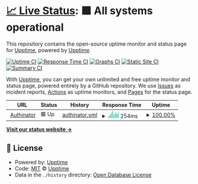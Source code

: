 # [📈 Live Status](https://upptime.github.io/upptime): <!--live status--> **🟩 All systems operational**

This repository contains the open-source uptime monitor and status page for [Upptime](https://upptime.js.org), powered by [Upptime](https://github.com/upptime/upptime).

[![Uptime CI](https://github.com/nickadam/status/workflows/Uptime%20CI/badge.svg)](https://github.com/nickadam/status/actions?query=workflow%3A%22Uptime+CI%22)
[![Response Time CI](https://github.com/nickadam/status/workflows/Response%20Time%20CI/badge.svg)](https://github.com/nickadam/status/actions?query=workflow%3A%22Response+Time+CI%22)
[![Graphs CI](https://github.com/nickadam/status/workflows/Graphs%20CI/badge.svg)](https://github.com/nickadam/status/actions?query=workflow%3A%22Graphs+CI%22)
[![Static Site CI](https://github.com/nickadam/status/workflows/Static%20Site%20CI/badge.svg)](https://github.com/nickadam/status/actions?query=workflow%3A%22Static+Site+CI%22)
[![Summary CI](https://github.com/nickadam/status/workflows/Summary%20CI/badge.svg)](https://github.com/nickadam/status/actions?query=workflow%3A%22Summary+CI%22)

With [Upptime](https://upptime.js.org), you can get your own unlimited and free uptime monitor and status page, powered entirely by a GitHub repository. We use [Issues](https://github.com/upptime/upptime/issues) as incident reports, [Actions](https://github.com/nickadam/status/actions) as uptime monitors, and [Pages](https://upptime.github.io/upptime) for the status page.

<!--start: status pages-->
<!-- This summary is generated by Upptime (https://github.com/upptime/upptime) -->
<!-- Do not edit this manually, your changes will be overwritten -->
<!-- prettier-ignore -->
| URL | Status | History | Response Time | Uptime |
| --- | ------ | ------- | ------------- | ------ |
| <img alt="" src="https://icons.duckduckgo.com/ip3/www.authinator.com.ico" height="13"> [Authinator](https://www.authinator.com) | 🟩 Up | [authinator.yml](https://github.com/nickadam/status/commits/HEAD/history/authinator.yml) | <details><summary><img alt="Response time graph" src="./graphs/authinator/response-time-week.png" height="20"> 254ms</summary><br><a href="https://nickadam.github.io/status/history/authinator"><img alt="Response time 232" src="https://img.shields.io/endpoint?url=https%3A%2F%2Fraw.githubusercontent.com%2Fnickadam%2Fstatus%2FHEAD%2Fapi%2Fauthinator%2Fresponse-time.json"></a><br><a href="https://nickadam.github.io/status/history/authinator"><img alt="24-hour response time 169" src="https://img.shields.io/endpoint?url=https%3A%2F%2Fraw.githubusercontent.com%2Fnickadam%2Fstatus%2FHEAD%2Fapi%2Fauthinator%2Fresponse-time-day.json"></a><br><a href="https://nickadam.github.io/status/history/authinator"><img alt="7-day response time 254" src="https://img.shields.io/endpoint?url=https%3A%2F%2Fraw.githubusercontent.com%2Fnickadam%2Fstatus%2FHEAD%2Fapi%2Fauthinator%2Fresponse-time-week.json"></a><br><a href="https://nickadam.github.io/status/history/authinator"><img alt="30-day response time 287" src="https://img.shields.io/endpoint?url=https%3A%2F%2Fraw.githubusercontent.com%2Fnickadam%2Fstatus%2FHEAD%2Fapi%2Fauthinator%2Fresponse-time-month.json"></a><br><a href="https://nickadam.github.io/status/history/authinator"><img alt="1-year response time 237" src="https://img.shields.io/endpoint?url=https%3A%2F%2Fraw.githubusercontent.com%2Fnickadam%2Fstatus%2FHEAD%2Fapi%2Fauthinator%2Fresponse-time-year.json"></a></details> | <details><summary><a href="https://nickadam.github.io/status/history/authinator">100.00%</a></summary><a href="https://nickadam.github.io/status/history/authinator"><img alt="All-time uptime 86.45%" src="https://img.shields.io/endpoint?url=https%3A%2F%2Fraw.githubusercontent.com%2Fnickadam%2Fstatus%2FHEAD%2Fapi%2Fauthinator%2Fuptime.json"></a><br><a href="https://nickadam.github.io/status/history/authinator"><img alt="24-hour uptime 100.00%" src="https://img.shields.io/endpoint?url=https%3A%2F%2Fraw.githubusercontent.com%2Fnickadam%2Fstatus%2FHEAD%2Fapi%2Fauthinator%2Fuptime-day.json"></a><br><a href="https://nickadam.github.io/status/history/authinator"><img alt="7-day uptime 100.00%" src="https://img.shields.io/endpoint?url=https%3A%2F%2Fraw.githubusercontent.com%2Fnickadam%2Fstatus%2FHEAD%2Fapi%2Fauthinator%2Fuptime-week.json"></a><br><a href="https://nickadam.github.io/status/history/authinator"><img alt="30-day uptime 34.95%" src="https://img.shields.io/endpoint?url=https%3A%2F%2Fraw.githubusercontent.com%2Fnickadam%2Fstatus%2FHEAD%2Fapi%2Fauthinator%2Fuptime-month.json"></a><br><a href="https://nickadam.github.io/status/history/authinator"><img alt="1-year uptime 81.78%" src="https://img.shields.io/endpoint?url=https%3A%2F%2Fraw.githubusercontent.com%2Fnickadam%2Fstatus%2FHEAD%2Fapi%2Fauthinator%2Fuptime-year.json"></a></details>

<!--end: status pages-->

[**Visit our status website →**](https://upptime.github.io/upptime)

## 📄 License

- Powered by: [Upptime](https://github.com/upptime/upptime)
- Code: [MIT](./LICENSE) © [Upptime](https://upptime.js.org)
- Data in the `./history` directory: [Open Database License](https://opendatacommons.org/licenses/odbl/1-0/)
